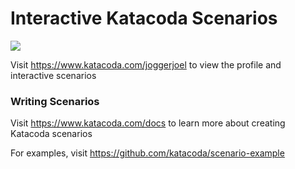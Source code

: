 # Interactive Katacoda Scenarios

[![](http://shields.katacoda.com/katacoda/joggerjoel/count.svg)](https://www.katacoda.com/joggerjoel "Get your profile on Katacoda.com")

Visit https://www.katacoda.com/joggerjoel to view the profile and interactive scenarios

### Writing Scenarios
Visit https://www.katacoda.com/docs to learn more about creating Katacoda scenarios

For examples, visit https://github.com/katacoda/scenario-example
